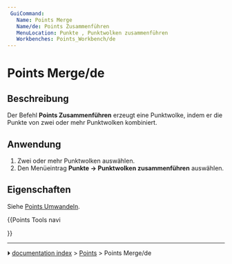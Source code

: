```yaml
---
 GuiCommand:
   Name: Points Merge
   Name/de: Points Zusammenführen
   MenuLocation: Punkte , Punktwolken zusammenführen
   Workbenches: Points_Workbench/de
---
```


# Points Merge/de



## Beschreibung

Der Befehl **Points Zusammenführen** erzeugt eine Punktwolke, indem er die Punkte von zwei oder mehr Punktwolken kombiniert.



## Anwendung

1.  Zwei oder mehr Punktwolken auswählen.
2.  Den Menüeintrag **Punkte → Punktwolken zusammenführen** auswählen.



## Eigenschaften

Siehe [Points Umwandeln](Points_Convert/de.md).





{{Points Tools navi

}}



---
⏵ [documentation index](../README.md) > [Points](Points_Workbench.md) > Points Merge/de
